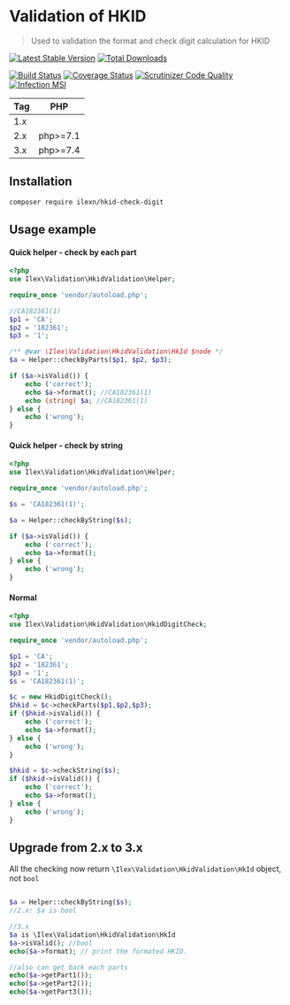 # Validation of HKID
> Used to validation the format and check digit calculation for HKID 

[![Latest Stable Version](https://poser.pugx.org/ilexn/hkid-check-digit/v/stable)](https://packagist.org/packages/ilexn/hkid-check-digit)
[![Total Downloads](https://poser.pugx.org/ilexn/hkid-check-digit/downloads)](https://packagist.org/packages/ilexn/hkid-check-digit)

[![Build Status](https://travis-ci.org/iLexN/HKID-Check-Digit.svg?branch=3.x)](https://travis-ci.org/iLexN/HKID-Check-Digit)
[![Coverage Status](https://coveralls.io/repos/github/iLexN/HKID-Check-Digit/badge.svg?branch=3.x)](https://coveralls.io/github/iLexN/HKID-Check-Digit?branch=3.x)
[![Scrutinizer Code Quality](https://scrutinizer-ci.com/g/iLexN/HKID-Check-Digit/badges/quality-score.png?b=3.x)](https://scrutinizer-ci.com/g/iLexN/HKID-Check-Digit/?branch=3.x)
[![Infection MSI](https://badge.stryker-mutator.io/github.com/iLexN/HKID-Check-Digit/3.x)](https://infection.github.io)

| Tag | PHP      |
|-----|----------|
| 1.x |          |
| 2.x | php>=7.1 |
| 3.x | php>=7.4 |

## Installation
```sh
composer require ilexn/hkid-check-digit
```
## Usage example
#### Quick helper - check by each part
```php
<?php
use Ilex\Validation\HkidValidation\Helper;

require_once 'vendor/autoload.php';

//CA182361(1)
$p1 = 'CA';
$p2 = '182361';
$p3 = '1';

/** @var \Ilex\Validation\HkidValidation\HkId $node */
$a = Helper::checkByParts($p1, $p2, $p3);

if ($a->isValid()) {
    echo ('correct');
    echo $a->format(); //CA182361(1)
    echo (string) $a; //CA182361(1)
} else {
    echo ('wrong');
}
```
#### Quick helper - check by string
```php
<?php
use Ilex\Validation\HkidValidation\Helper;

require_once 'vendor/autoload.php';

$s = 'CA182361(1)';

$a = Helper::checkByString($s);

if ($a->isValid()) {
    echo ('correct');
    echo $a->format();
} else {
    echo ('wrong');
}
```
#### Normal 
```php
<?php
use Ilex\Validation\HkidValidation\HkidDigitCheck;

require_once 'vendor/autoload.php';

$p1 = 'CA';
$p2 = '182361';
$p3 = '1';
$s = 'CA182361(1)';

$c = new HkidDigitCheck();
$hkid = $c->checkParts($p1,$p2,$p3);
if ($hkid->isValid()) {
    echo ('correct');
    echo $a->format();
} else {
    echo ('wrong');
}

$hkid = $c->checkString($s);
if ($hkid->isValid()) {
    echo ('correct');
    echo $a->format();
} else {
    echo ('wrong');
}
```

## Upgrade from 2.x to 3.x
All the checking now return `\Ilex\Validation\HkidValidation\HkId` object, not `bool`
```php

$a = Helper::checkByString($s);
//2.x: $a is bool

//3.x
$a is \Ilex\Validation\HkidValidation\HkId
$a->isValid(); //bool
echo($a->format); // print the formated HKID.

//also can get back each parts
echo($a->getPart1());
echo($a->getPart2());
echo($a->getPart3());
```
